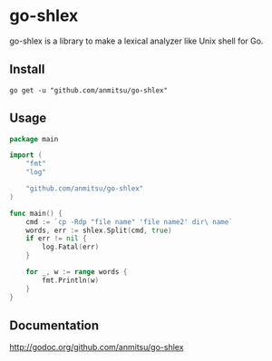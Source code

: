 # go-shlex

go-shlex is a library to make a lexical analyzer like Unix shell for
Go.

## Install

    go get -u "github.com/anmitsu/go-shlex"

## Usage

```go
package main

import (
    "fmt"
    "log"

    "github.com/anmitsu/go-shlex"
)

func main() {
    cmd := `cp -Rdp "file name" 'file name2' dir\ name`
    words, err := shlex.Split(cmd, true)
    if err != nil {
        log.Fatal(err)
    }

    for _, w := range words {
        fmt.Println(w)
    }
}
```

## Documentation

http://godoc.org/github.com/anmitsu/go-shlex

